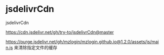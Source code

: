 # jsdelivrCdn
jsdelivrCdn

https://cdn.jsdelivr.net/gh/try-to/jsdelivrCdn@master


https://purge.jsdelivr.net/gh/mzlogin/mzlogin.github.io@1.2.0/assets/js/main.js 来清除指定文件的缓存